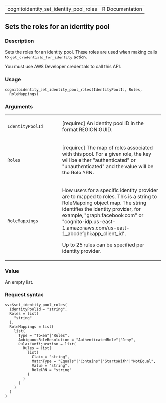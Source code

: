 <table style="width: 100%;">
<tbody>
<tr class="odd">
<td>cognitoidentity_set_identity_pool_roles</td>
<td style="text-align: right;">R Documentation</td>
</tr>
</tbody>
</table>

## Sets the roles for an identity pool

### Description

Sets the roles for an identity pool. These roles are used when making
calls to `get_credentials_for_identity` action.

You must use AWS Developer credentials to call this API.

### Usage

    cognitoidentity_set_identity_pool_roles(IdentityPoolId, Roles,
      RoleMappings)

### Arguments

<table>
<colgroup>
<col style="width: 35%" />
<col style="width: 65%" />
</colgroup>
<tbody>
<tr class="odd">
<td><code
id="cognitoidentity_set_identity_pool_roles_:_IdentityPoolId">IdentityPoolId</code></td>
<td><p>[required] An identity pool ID in the format
REGION:GUID.</p></td>
</tr>
<tr class="even">
<td><code
id="cognitoidentity_set_identity_pool_roles_:_Roles">Roles</code></td>
<td><p>[required] The map of roles associated with this pool. For a
given role, the key will be either "authenticated" or "unauthenticated"
and the value will be the Role ARN.</p></td>
</tr>
<tr class="odd">
<td><code
id="cognitoidentity_set_identity_pool_roles_:_RoleMappings">RoleMappings</code></td>
<td><p>How users for a specific identity provider are to mapped to
roles. This is a string to RoleMapping object map. The string identifies
the identity provider, for example, "graph.facebook.com" or
"cognito-idp.us-east-1.amazonaws.com/us-east-1_abcdefghi:app_client_id".</p>
<p>Up to 25 rules can be specified per identity provider.</p></td>
</tr>
</tbody>
</table>

### Value

An empty list.

### Request syntax

    svc$set_identity_pool_roles(
      IdentityPoolId = "string",
      Roles = list(
        "string"
      ),
      RoleMappings = list(
        list(
          Type = "Token"|"Rules",
          AmbiguousRoleResolution = "AuthenticatedRole"|"Deny",
          RulesConfiguration = list(
            Rules = list(
              list(
                Claim = "string",
                MatchType = "Equals"|"Contains"|"StartsWith"|"NotEqual",
                Value = "string",
                RoleARN = "string"
              )
            )
          )
        )
      )
    )
